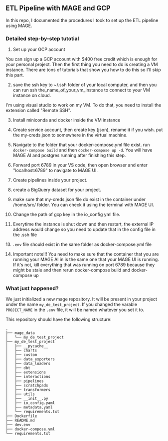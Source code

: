 ## ETL Pipeline with MAGE and GCP

In this repo, I documented the procedures I took to set up the ETL pipeline using MAGE. 

### Detailed step-by-step tutotial

1. Set up your GCP account

You can sign up a GCP account with $400 free credit which is enough for your personal project. Then the first thing you need to do is creating a VM instance. There are tons of tutorials that show you how to do this so I'll skip this part.

2. save the ssh key to ~/.ssh folder of your local computer, and then you can run ssh the_name_of_your_vm_instance to connect to your VM instance on cloud.

I'm using visual studio to work on my VM. To do that, you need to install the extension called "Remote SSH".

3. Install miniconda and docker inside the VM instance

4. Create service account, then create key (json), rename it if you wish. put the my-creds.json to somewhere in the virtual machine.

5. Navigate to the folder that your docker-compose.yml file exist. run `docker-compose build` and then `docker-compose up -d`. You will have MAGE AI and postgres running after finishing this step.

6. Forward port 6789 in your VS code, then open browser and enter "localhost:6789" to navigate to MAGE UI. 

8. Create pipelines inside your project. 

9. create a BigQuery dataset for your project. 

10. make sure that my-creds.json file do exist in the container under /home/src/ folder. You can check it using the terminal with MAGE UI.

11. Change the path of gcp key in the io_config yml file.

12. Everytime the instance is shut down and then restart, the external IP address would change so you need to update that in the config file in the .ssh file

13. `.env` file should exist in the same folder as docker-compose.yml file

14. Important note!!! You need to make sure that the container that you are running your MAGE AI in is the same one that your MAGE UI is running. If it's not, kill everything that was running on port 6789 because they might be stale and then rerun docker-compose build and docker-compose up

### What just happened?

We just initialized a new mage repository. It will be present in your project under the name `my_de_test_project`. If you changed the varable `PROJECT_NAME` in the `.env` file, it will be named whatever you set it to.

This repository should have the following structure:

```
.
├── mage_data
│   └── my_de_test_project
├── my_de_test_project
│   ├── __pycache__
│   ├── charts
│   ├── custom
│   ├── data_exporters
│   ├── data_loaders
│   ├── dbt
│   ├── extensions
│   ├── interactions
│   ├── pipelines
│   ├── scratchpads
│   ├── transformers
│   ├── utils
│   ├── __init__.py
│   ├── io_config.yaml
│   ├── metadata.yaml
│   └── requirements.txt
├── Dockerfile
├── README.md
├── dev.env
├── docker-compose.yml
└── requirements.txt
```



